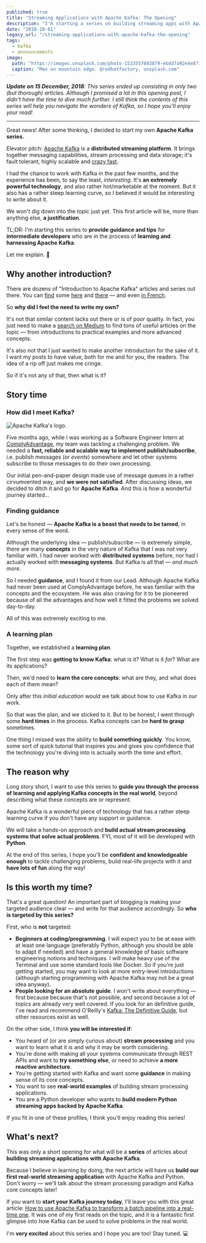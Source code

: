```yaml
---
published: true
title: "Streaming Applications with Apache Kafka: The Opening"
description: "I'm starting a series on building streaming apps with Apache Kafka — here's why!"
date: "2018-10-01"
legacy_url: "/streaming-applications-with-apache-kafka-the-opening"
tags:
  - kafka
  - announcements
image:
  path: "https://images.unsplash.com/photo-1533557603879-ebdd7a92e4e8?ixlib=rb-0.3.5&ixid=eyJhcHBfaWQiOjEyMDd9&s=6d08c991169da5df017efdbedb195909&auto=format&fit=crop&w=1050&q=80"
  caption: "Man on mountain edge. @redhatfactory, unsplash.com"
---
```


_**Update on 15 December, 2018**: This series ended up consisting in only two (but thorough) articles. Although I promised a lot in this opening post, I didn't have the time to dive much further. I still think the contents of this series will help you navigate the wonders of Kafka, so I hope you'll enjoy your read!_

---

Great news! After some thinking, I decided to start my own **Apache Kafka series.**

Elevator pitch: [Apache Kafka](https://kafka.apache.org) is a **distributed streaming platform**. It brings together messaging capabilities, stream processing and data storage; it's fault tolerant, highly scalable and [crazy fast](https://engineering.linkedin.com/kafka/benchmarking-apache-kafka-2-million-writes-second-three-cheap-machines).

I had the chance to work with Kafka in the past few months, and the experience has been, to say the least, _interesting_. It's **an extremely powerful technology**, and also rather hot/marketable at the moment. But it also has a rather steep learning curve, so I believed it would be interesting to write about it.

We won't dig down into the topic just yet. This first article will be, more than anything else, **a justification**.

TL;DR: I'm starting this series to **provide guidance and tips** for **intermediate developers** who are in the process of **learning and harnessing Apache Kafka**.

Let me explain. 🎉

## Why another introduction?

There are dozens of "Introduction to Apache Kafka" articles and series out there. You can [find](https://hackernoon.com/thorough-introduction-to-apache-kafka-6fbf2989bbc1) some [here](https://scotch.io/tutorials/an-introduction-to-apache-kafka) and [there](https://dzone.com/articles/introduction-to-apache-kafka-1) — and even [in French](https://medium.com/@AnthonyDasse/introduction-à-apache-kafka-d126f2bb852b).

So **why did I feel the need to write my own?**

It's not that similar content lacks out there or is of poor quality. In fact, you just need to make a [search on Medium](https://medium.com/search?q=kafka) to find tons of useful articles on the topic — from introductions to practical examples and more advanced concepts.

It's also not that I just wanted to make another introduction for the sake of it. I want my posts to have value, both for me and for you, the readers. The idea of a rip off just makes me cringe.

So if it's not any of that, then what is it?

## Story time

### How did I meet Kafka?

![Apache Kafka's logo.](https://www.vectorlogo.zone/logos/apache_kafka/apache_kafka-card.png)

Five months ago, while I was working as a Software Engineer Intern at [ComplyAdvantage](https://complyadvantage.com), my team was tackling a challenging problem. We needed a **fast, reliable and scalable way to implement publish/subscribe**, i.e. publish messages (or _events_) somewhere and let other systems subscribe to those messages to do their own processing.

Our initial pen-and-paper design made use of message queues in a rather cirvumvented way, and **we were not satisfied**. After discussing ideas, we decided to ditch it and go for **Apache Kafka**. And this is how a wonderful journey started…

### Finding guidance

Let's be honest — **Apache Kafka is a beast that needs to be tamed**, in every sense of the word.

Although the underlying idea — publish/subscribe — is extremely simple, there are many **concepts** in the very nature of Kafka that I was not very familiar with. I had never worked with **distributed systems** before, nor had I actually worked with **messaging systems**. But Kafka is all that — _and much more_.

So I needed **guidance**, and I found it from our Lead. Although Apache Kafka had never been used at ComplyAdvantage before, he was familiar with the concepts and the ecosystem. He was also craving for it to be pioneered because of all the advantages and how well it fitted the problems we solved day-to-day.

All of this was extremely exciting to me.

### A learning plan

Together, we established a **learning plan**.

The first step was **getting to know Kafka**: what is it? What is it _for_? What are its applications?

Then, we'd need to **learn the core concepts**: what are they, and what does each of them mean?

Only after this _initial education_ would we talk about how to use Kafka in our work.

So that was the plan, and we sticked to it. But to be honest, I went through some **hard times** in the process. Kafka concepts can be **hard to grasp** sometimes.

One thing I missed was the ability to **build something quickly**. You know, some sort of quick tutorial that inspires you and gives you confidence that the technology you're diving into is actually worth the time and effort.

## The reason why

Long story short, I want to use this series to **guide you through the process of learning and applying Kafka concepts in the real world**, beyond describing what these concepts are or represent.

Apache Kafka is a wonderful piece of technology that has a rather steep learning curve if you don't have any support or guidance.

We will take a hands-on approach and **build actual stream processing systems that solve actual problems**. FYI, most of it will be developed with **Python**.

At the end of this series, I hope you'll be **confident and knowledgeable enough** to tackle challenging problems, build real-life projects with it and **have lots of fun** along the way!

## Is this worth my time?

That's a great question! An important part of blogging is making your targeted audience clear — and write for that audience accordingly. So **who is targeted by this series?**

First, who is **not** targeted:

- **Beginners at coding/programming**. I will expect you to be at ease with at least one language (preferably Python, although you should be able to adapt if needed) and have a general knowledge of basic software engineering notions and techniques. I will make heavy use of the Terminal and use some standard tools like Docker. So if you're just getting started, you may want to look at more entry-level introductions (although starting programming with Apache Kafka may not be a great idea anyway).
- **People looking for an absolute guide**. I won't write about everything — first because because that's not possible, and second because a lot of topics are already very well covered. If you look for an definitive guide, I've read and recommend O'Reilly's [Kafka: The Definitive Guide](https://www.confluent.io/apache-kafka-stream-processing-book-bundle), but other resources exist as well.

On the other side, I think **you will be interested if**:

- You heard of (or are simply curious about) **stream processing** and you want to learn what it is and why it may be worth considering.
- You're done with making all your systems communicate through REST APIs and want to **try something else**, or need to achieve **a more reactive architecture**.
- You're getting started with Kafka and want some **guidance** in making sense of its core concepts.
- You want to see **real-world examples** of building stream processing applications.
- You are a Python developer who wants to **build modern Python streaming apps backed by Apache Kafka**.

If you fit in one of these profiles, I think you'll enjoy reading this series!

## What's next?

This was only a short opening for what will be a **series** of articles about **building streaming applications with Apache Kafka**.

Because I believe in learning by doing, the next article will have us **build our first real-world streaming application** with Apache Kafka and Python. Don't worry — we'll talk about the stream processing paradigm and Kafka core concepts later!

If you want to **start your Kafka journey today**, I'll leave you with this great article: [How to use Apache Kafka to transform a batch pipeline into a real-time one](https://medium.com/@stephane.maarek/how-to-use-apache-kafka-to-transform-a-batch-pipeline-into-a-real-time-one-831b48a6ad85). It was one of my first reads on the topic, and it is a fantastic first glimpse into how Kafka can be used to solve problems in the real world.

I'm **very excited** about this series and I hope you are too! Stay tuned. 💻
